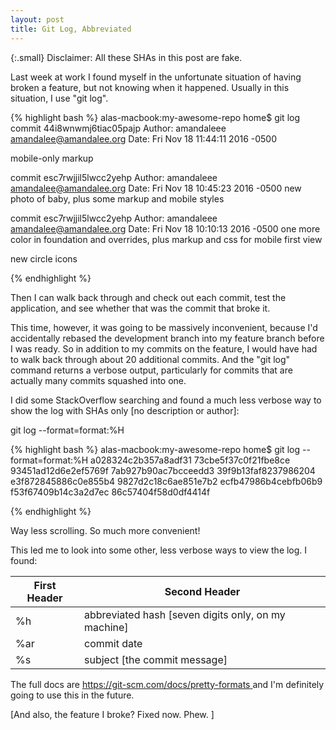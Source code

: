 ```yaml
---
layout: post
title: Git Log, Abbreviated
---
```


{:.small} 
Disclaimer: All these SHAs in this post are fake. 

Last week at work I found myself in the unfortunate situation of having broken a feature, but not knowing when it happened. Usually in this situation, I use "git log". 

{% highlight bash %}
alas-macbook:my-awesome-repo home$ git log
commit 44i8wnwmj6tiac05pajp
Author: amandaleee <amandalee@amandalee.org>
Date:   Fri Nov 18 11:44:11 2016 -0500

  mobile-only markup
    
commit esc7rwjjil5lwcc2yehp
Author: amandaleee <amandalee@amandalee.org>
Date:   Fri Nov 18 10:45:23 2016 -0500
  new photo of baby, plus some markup and mobile styles

commit esc7rwjjil5lwcc2yehp
Author: amandaleee <amandalee@amandalee.org>
Date:   Fri Nov 18 10:10:13 2016 -0500
  one more color in foundation and overrides, plus markup and css for mobile first view
    
  new circle icons

{% endhighlight %}

Then I can walk back through and check out each commit, test the application, and see whether that was the commit that broke it. 

This time, however, it was going to be massively inconvenient, because I'd accidentally rebased the development branch into my feature branch before I was ready. So in addition to my commits on the feature, I would have had to walk back through about 20 additional commits. And the "git log" command returns a verbose output, particularly for commits that are actually many commits squashed into one. 

I did some StackOverflow searching and found a much less verbose way to show the log with SHAs only [no description or author]: 

git log --format=format:%H

{% highlight bash %}
alas-macbook:my-awesome-repo home$ git log --format=format:%H
a028324c2b357a8adf31
73cbe5f37c0f21fbe8ce
93451ad12d6e2ef5769f
7ab927b90ac7bcceedd3
39f9b13faf8237986204
e3f872845886c0e855b4
9827d2c18c6ae851e7b2
ecfb47986b4cebfb06b9
f53f67409b14c3a2d7ec
86c57404f58d0df4414f

{% endhighlight %}

Way less scrolling. So much more convenient! 

This led me to look into some other, less verbose ways to view the log. I found: 

First Header  | Second Header
------------- | -------------
%h            | abbreviated hash [seven digits only, on my machine]
%ar           | commit date
%s            | subject [the commit message]

The full docs are [https://git-scm.com/docs/pretty-formats ](here) and I'm definitely going to use this in the future. 

[And also, the feature I broke? Fixed now. Phew. ]


